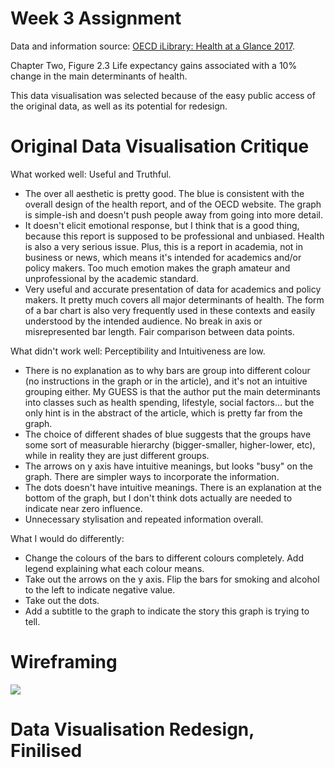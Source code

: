 # Week 3 Assignment
Data and information source: [OECD iLibrary: Health at a Glance 2017](https://www.oecd-ilibrary.org/sites/health_glance-2017-5-en/index.html?itemId=/content/component/health_glance-2017-5-en). 

Chapter Two, Figure 2.3 Life expectancy gains associated with a 10% change in the main determinants of health. 

This data visualisation was selected because of the easy public access of the original data, as well as its potential for redesign. 

# Original Data Visualisation Critique
What worked well: Useful and Truthful. 

- The over all aesthetic is pretty good. The blue is consistent with the overall design of the health report, and of the OECD website. The graph is simple-ish and doesn't push people away from going into more detail. 
- It doesn't elicit emotional response, but I think that is a good thing, because this report is supposed to be professional and unbiased. Health is also a very serious issue. Plus, this is a report in academia, not in business or news, which means it's intended for academics and/or policy makers. Too much emotion makes the graph amateur and unprofessional by the academic standard. 
- Very useful and accurate presentation of data for academics and policy makers. It pretty much covers all major determinants of health. The form of a bar chart is also very frequently used in these contexts and easily understood by the intended audience. No break in axis or misrepresented bar length. Fair comparison between data points. 

What didn't work well: Perceptibility and Intuitiveness are low. 

- There is no explanation as to why bars are group into different colour (no instructions in the graph or in the article), and it's not an intuitive grouping either. My GUESS is that the author put the main determinants into classes such as health spending, lifestyle, social factors... but the only hint is in the abstract of the article, which is pretty far from the graph. 
- The choice of different shades of blue suggests that the groups have some sort of measurable hierarchy (bigger-smaller, higher-lower, etc), while in reality they are just different groups. 
- The arrows on y axis have intuitive meanings, but looks "busy" on the graph. There are simpler ways to incorporate the information. 
- The dots doesn't have intuitive meanings. There is an explanation at the bottom of the graph, but I don't think dots actually are needed to indicate near zero influence. 
- Unnecessary stylisation and repeated information overall. 

What I would do differently:

- Change the colours of the bars to different colours completely. Add legend explaining what each colour means. 
- Take out the arrows on the y axis. Flip the bars for smoking and alcohol to the left to indicate negative value. 
- Take out the dots. 
- Add a subtitle to the graph to indicate the story this graph is trying to tell. 

# Wireframing
![](Sheet%1。3.png)

# Data Visualisation Redesign, Finilised
